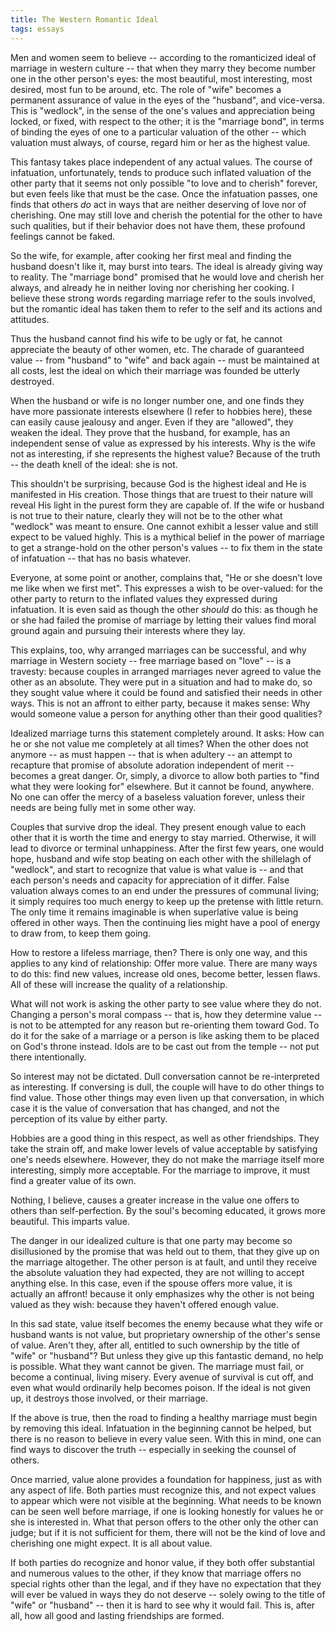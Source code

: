 ```yaml
---
title: The Western Romantic Ideal
tags: essays
---
```


Men and women seem to believe -- according to the romanticized ideal of
marriage in western culture -- that when they marry they become number
one in the other person's eyes: the most beautiful, most interesting,
most desired, most fun to be around, etc.  The role of "wife" becomes a
permanent assurance of value in the eyes of the "husband", and
vice-versa.  This is "wedlock", in the sense of the one's values and
appreciation being locked, or fixed, with respect to the other; it is
the "marriage bond", in terms of binding the eyes of one to a particular
valuation of the other -- which valuation must always, of course, regard
him or her as the highest value.

This fantasy takes place independent of any actual values.  The course
of infatuation, unfortunately, tends to produce such inflated valuation
of the other party that it seems not only possible "to love and to
cherish" forever, but even feels like that must be the case.  Once the
infatuation passes, one finds that others *do* act in ways that are
neither deserving of love nor of cherishing.  One may still love and
cherish the potential for the other to have such qualities, but if their
behavior does not have them, these profound feelings cannot be faked.

So the wife, for example, after cooking her first meal and finding the
husband doesn't like it, may burst into tears.  The ideal is already
giving way to reality.  The "marriage bond" promised that he would love
and cherish her always, and already he in neither loving nor cherishing
her cooking.  I believe these strong words regarding marriage refer to
the souls involved, but the romantic ideal has taken them to refer to
the self and its actions and attitudes.

Thus the husband cannot find his wife to be ugly or fat, he cannot
appreciate the beauty of other women, etc.  The charade of guaranteed
value -- from "husband" to "wife" and back again -- must be maintained
at all costs, lest the ideal on which their marriage was founded be
utterly destroyed.

When the husband or wife is no longer number one, and one finds they
have more passionate interests elsewhere (I refer to hobbies here),
these can easily cause jealousy and anger.  Even if they are "allowed",
they weaken the ideal.  They prove that the husband, for example, has an
independent sense of value as expressed by his interests.  Why is the
wife not as interesting, if she represents the highest value?  Because
of the truth -- the death knell of the ideal: she is not.

This shouldn't be surprising, because God is the highest ideal and He is
manifested in His creation.  Those things that are truest to their
nature will reveal His light in the purest form they are capable of.  If
the wife or husband is not true to their nature, clearly they will not
be to the other what "wedlock" was meant to ensure.  One cannot exhibit
a lesser value and still expect to be valued highly.  This is a mythical
belief in the power of marriage to get a strange-hold on the other
person's values -- to fix them in the state of infatuation -- that has
no basis whatever.

Everyone, at some point or another, complains that, "He or she doesn't
love me like when we first met".  This expresses a wish to be
over-valued: for the other party to return to the inflated values they
expressed during infatuation.  It is even said as though the other
*should* do this: as though he or she had failed the promise of marriage
by letting their values find moral ground again and pursuing their
interests where they lay.

This explains, too, why arranged marriages can be successful, and why
marriage in Western society -- free marriage based on "love" -- is a
travesty: because couples in arranged marriages never agreed to value
the other as an absolute.  They were put in a situation and had to make
do, so they sought value where it could be found and satisfied their
needs in other ways.  This is not an affront to either party, because it
makes sense: Why would someone value a person for anything other than
their good qualities?

Idealized marriage turns this statement completely around.  It asks: How
can he or she not value me completely at all times?  When the other does
not anymore -- as must happen -- that is when adultery -- an attempt to
recapture that promise of absolute adoration independent of merit --
becomes a great danger.  Or, simply, a divorce to allow both parties to
"find what they were looking for" elsewhere.  But it cannot be found,
anywhere.  No one can offer the mercy of a baseless valuation forever,
unless their needs are being fully met in some other way.

Couples that survive drop the ideal.  They present enough value to each
other that it is worth the time and energy to stay married.  Otherwise,
it will lead to divorce or terminal unhappiness.  After the first few
years, one would hope, husband and wife stop beating on each other with
the shillelagh of "wedlock", and start to recognize that value is what
value is -- and that each person's needs and capacity for appreciation
of it differ.  False valuation always comes to an end under the
pressures of communal living; it simply requires too much energy to keep
up the pretense with little return.  The only time it remains imaginable
is when superlative value is being offered in other ways.  Then the
continuing lies might have a pool of energy to draw from, to keep them
going.

How to restore a lifeless marriage, then?  There is only one way, and
this applies to any kind of relationship: Offer more value.  There are
many ways to do this: find new values, increase old ones, become better,
lessen flaws.  All of these will increase the quality of a relationship.

What will not work is asking the other party to see value where they do
not.  Changing a person's moral compass -- that is, how they determine
value -- is not to be attempted for any reason but re-orienting them
toward God.  To do it for the sake of a marriage or a person is like
asking them to be placed on God's throne instead.  Idols are to be cast
out from the temple -- not put there intentionally.

So interest may not be dictated.  Dull conversation cannot be
re-interpreted as interesting.  If conversing is dull, the couple will
have to do other things to find value.  Those other things may even
liven up that conversation, in which case it is the value of
conversation that has changed, and not the perception of its value by
either party.

Hobbies are a good thing in this respect, as well as other friendships.
They take the strain off, and make lower levels of value acceptable by
satisfying one's needs elsewhere.  However, they do not make the
marriage itself more interesting, simply more acceptable.  For the
marriage to improve, it must find a greater value of its own.

Nothing, I believe, causes a greater increase in the value one offers to
others than self-perfection.  By the soul's becoming educated, it grows
more beautiful.  This imparts value.

The danger in our idealized culture is that one party may become so
disillusioned by the promise that was held out to them, that they give
up on the marriage altogether.  The other person is at fault, and until
they receive the absolute valuation they had expected, they are not
willing to accept anything else.  In this case, even if the spouse
offers more value, it is actually an affront! because it only emphasizes
why the other is not being valued as they wish: because they haven't
offered enough value.

In this sad state, value itself becomes the enemy because what they wife
or husband wants is not value, but proprietary ownership of the other's
sense of value.  Aren't they, after all, entitled to such ownership by
the title of "wife" or "husband"?  But unless they give up this
fantastic demand, no help is possible.  What they want cannot be given.
The marriage must fail, or become a continual, living misery.  Every
avenue of survival is cut off, and even what would ordinarily help
becomes poison.  If the ideal is not given up, it destroys those
involved, or their marriage.

If the above is true, then the road to finding a healthy marriage must
begin by removing this ideal.  Infatuation in the beginning cannot be
helped, but there is no reason to believe in every value seen.  With
this in mind, one can find ways to discover the truth -- especially in
seeking the counsel of others.

Once married, value alone provides a foundation for happiness, just as
with any aspect of life.  Both parties must recognize this, and not
expect values to appear which were not visible at the beginning.  What
needs to be known can be seen well before marriage, if one is looking
honestly for values he or she is interested in.  What that person offers
to the other only the other can judge; but if it is not sufficient for
them, there will not be the kind of love and cherishing one might
expect.  It is all about value.

If both parties do recognize and honor value, if they both offer
substantial and numerous values to the other, if they know that marriage
offers no special rights other than the legal, and if they have no
expectation that they will ever be valued in ways they do not deserve --
solely owing to the title of "wife" or "husband" -- then it is hard to
see why it would fail.  This is, after all, how all good and lasting
friendships are formed.


